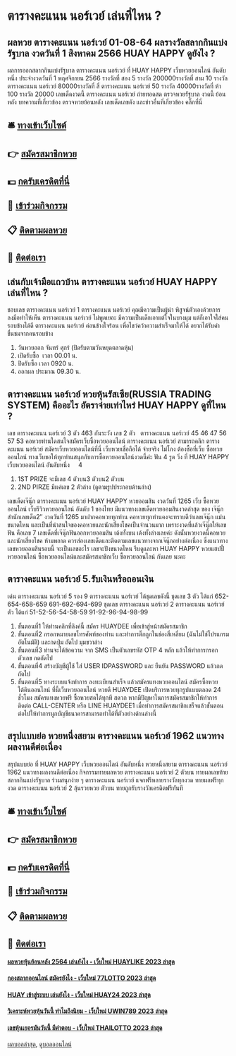 # ตารางคะแนน นอร์เวย์ เล่นที่ไหน ?
## ผลหวย ตารางคะแนน นอร์เวย์ 01-08-64 ผลรางวัลสลากกินแบ่งรัฐบาล งวดวันที่ 1 สิงหาคม 2566 HUAY HAPPY ดูยังไง ?
ผลการออกสลากกินแบ่งรัฐบาล ตารางคะแนน นอร์เวย์ ที่ HUAY HAPPY เว็บหวยออนไลน์ อันดับหนึ่ง ประจำงวดวันที่ 1 พฤศจิกายน 2566
รางวัลที่ สอง 5 รางวัล 200000รางวัลที่ สาม 10 รางวัล ตารางคะแนน นอร์เวย์ 80000รางวัลที่ สี่ ตารางคะแนน นอร์เวย์ 50 รางวัล 40000รางวัลที่ ห้า 100 รางวัล 20000
 เลขเด็ดงวดนี้ ตารางคะแนน นอร์เวย์ ถ่ายทอดสด ตรวจหวยรัฐบาล งวดนี้ ย้อนหลัง 
บทความที่เกี่ยวข้อง
ตรวจหวยย้อนหลัง เลขเด็ดเลขดัง และข่าวอื่นที่เกี่ยวข้อง คลิ๊กที่นี่

## 🛎 [ทางเข้าเว็บไซต์](https://bit.ly/3BG5bNw)
## 👉 [สมัครสมาชิกหวย](https://bit.ly/3BG5bNw)
## 💵 [กดรับเครดิตที่นี่](https://bit.ly/3C3mvgS)
## 👑 [เข้าร่วมกิจกรรม](https://bit.ly/3C3mvgS)
## 📋 [ติดตามผลหวย](https://bit.ly/3C3mvgS)
## 📱 [ติดต่อเรา](https://bit.ly/3C3mvgS)

## เล่นกับเจ้ามือแถวบ้าน ตารางคะแนน นอร์เวย์ HUAY HAPPY เล่นที่ไหน ?
ชอบเลข ตารางคะแนน นอร์เวย์ 1 ตารางคะแนน นอร์เวย์ คุณมีความเป็นผู้นำ พิสูจน์ตัวเองด้วยการลงมือทำให้เห็น ตารางคะแนน นอร์เวย์ ไม่พูดเยอะ มีความเป็นเด็กเอาแต่ใจในบางมุม แต่ก็เอาใจใส่คนรอบข้างได้ดี ตารางคะแนน นอร์เวย์ ค่อนข้างใจร้อน เพื่อไขว่คว้าความสำเร็จมาให้ได้ อยากได้รับคำชื่นชมจากคนรอบข้าง
1. วันหวยออก จันทร์ ศุกร์ (ปิดรับตามวันหยุดตลาดหุ้น)
2. เปิดรับซื้อ  เวลา 00.01 น.
3. ปิดรับซื้อ เวลา 0920 น.
4. ออกผล ประมาณ 09.30 น.

## ตารางคะแนน นอร์เวย์ หวยหุ้นรัสเซีย(RUSSIA TRADING SYSTEM) คืออะไร อัตราจ่ายเท่าไหร่ HUAY HAPPY ดูที่ไหน ?
เลข ตารางคะแนน นอร์เวย์ 3 ตัว 463
กันระวัง
เลข 2 ตัว   ตารางคะแนน นอร์เวย์ 45 46 47 56 57 53
คอหวยท่านใดสนใจสมัครเว็บซื้อหวยออนไลน์ ตารางคะแนน นอร์เวย์ สามารถคลิก ตารางคะแนน นอร์เวย์ สมัครเว็บหวยออนไลน์ที่นี่ เว็บหวยเชื่อถือได้ จ่ายจริง ไม่โกง ต้องซื้อที่เว็บ ซื้อหวยออนไลน์ ทางเว็บขอให้ทุกท่านสนุกกับการซื้อหวยออนไลน์งวดนี้ค่ะ
ฟัน 4
รูด วิ่ง ที่ HUAY HAPPY เว็บหวยออนไลน์ อันดับหนึ่ง     4
1. 1ST PRIZE จะมีเลข 4 ตัวบน3 ตัวบน2 ตัวบน
2. 2ND PIRZE มีเเค่เลข 2 ตัวล่าง (ดูตามรูปประกอบด้านล่าง)

เลขเด็ดเจ๊นุ๊ก ตารางคะแนน นอร์เวย์ HUAY HAPPY หวยออมสิน งวดวันที่ 1265
เว็บ ซื้อหวยออนไลน์ เว็บรีวิวหวยออนไลน์ อันดับ 1 ของไทย มีแนวทางเลขเด็ดหวยออมสินงวดล่าสุด ของ เจ๊นุ๊กสำนักเลขเด็ด2″ งวดวันที่ 1265 มาฝากคอหวยทุกท่าน คอหวยทุกท่านคงจะทราบดีว่าเลขเจ๊นุ๊ก แม่นขนาดไหน และเป็นที่น่าสนใจของคอหวยและนักเสี่ยงโชคเป็นจำนวนมาก เพราะงวดที่แล้วเจ๊นุ๊กให้เลขฟัน คือเลข 7 เลขเด็ดที่เจ๊นุ๊กฟันออกหวยออมสิน เด้งทั้งบน เด้งทั้งล่างเลยค่ะ ดังนั้นหวยงวดนี้คอหวยและนักเสี่ยงโชค ห้ามพลาด ควรส่องเลขเด็ดและติดตามเลขแนวทางจากเจ๊นุ๊กอย่างต่อเนื่อง ซึ่งแนวทางเลขหวยออมสินรอบนี้ จะเป็นเลขอะไร เลขจะปังขนาดไหน รีบดูและหา HUAY HAPPY หวยแฮปปี้ หวยออนไลน์ ซื้อหวยออนไลน์และสมัครสมาชิกเว็บ ซื้อหวยออนไลน์ กันเลย นะคะ

## ตารางคะแนน นอร์เวย์ 5.รับเงินหรือถอนเงิน
เด่น ตารางคะแนน นอร์เวย์ 5 รอง 9 ตารางคะแนน นอร์เวย์ ได้ชุดเลขดังนี้
ชุดเลข 3 ตัว ได้แก่
652-654-658-659
691-692-694-699
ชุดเลข ตารางคะแนน นอร์เวย์ 2 ตารางคะแนน นอร์เวย์ ตัว ได้แก่
51-52-56-54-58-59
91-92-96-94-98-99
1. ขั้นตอนที่1 ให้ท่านคลิกที่ลิงค์นี้ สมัคร HUAYDEE เพื่อเข้าสู่หน้าสมัครสมาชิก
2. ขั้นตอนที่2 กรอกหมายเลขโทรศัพท์ของท่าน และทำการติ๊กถูกในช่องสี่เหลี่ยม (ฉันไม่ใช่โปรแกรมอัตโนมัติ) และกดปุ่ม ถัดไป มุมขวาล่าง
3. ขั้นตอนที่3 ท่านจะได้ข้อความ จาก SMS เป็นตัวเลขรหัส OTP 4 หลัก แล้วให้ทำการกรอกตัวเลข กดถัดไป
4. ขั้นตอนที่4 สร้างบัญชีผู้ใช้ ใส่ USER IDPASSWORD และ ยืนยัน PASSWORD แล้วกดถัดไป
5. ขั้นตอนที่5 ทางระบบแจ้งทำการ ลงทะเบียนสำเร็จ แล้วสมัครแทงหวยออนไลน์ สมัครซื้อหวยใต้ดินออนไลน์ ที่นี้เว็บหวยออนไลน์ หวยดี HUAYDEE เปิดบริการหวยทุกรูปแบบตลอด 24 ชั่วโมง สมัครแทงหวยฟรี ซื้อหวยสดได้ทุกที สดวก หากมีปัญหาในการสมัครสมาชิกให้ทำการติดต่อ CALL-CENTER หรือ LINE HUAYDEE1 เมื่อทำการสมัครสมาชิกเสร็จแล้วขั้นตอนต่อไปให้ทำการผูกบัญชีธนาคารสามารถทำได้ที่ตัวอย่างด้านล่างนี้

## สรุปแบบย่อ หวยหนึ่งสยาม ตารางคะแนน นอร์เวย์ 1962 แนวทางผลงานดีต่อเนื่อง
สรุปแบบย่อ ที่ HUAY HAPPY เว็บหวยออนไลน์ อันดับหนึ่ง หวยหนึ่งสยาม ตารางคะแนน นอร์เวย์ 1962 แนวทางผลงานดีต่อเนื่อง กิจกรรมทายผลหวย ตารางคะแนน นอร์เวย์ 2 ตัวบน ทายผลเลขท้ายสลากกินแบ่งรัฐบาล ร่วมสนุกง่าย ๆ ตารางคะแนน นอร์เวย์ แจกฟรีหลายรางวัลทุกงวด
ทายผลฟรีทุกงวด ตารางคะแนน นอร์เวย์ 2 ลุ้นรวยหวย ตัวบน ทายถูกรับรางวัลเครดิตฟรีทันที

## 🛎 [ทางเข้าเว็บไซต์](https://bit.ly/3BG5bNw)
## 👉 [สมัครสมาชิกหวย](https://bit.ly/3BG5bNw)
## 💵 [กดรับเครดิตที่นี่](https://bit.ly/3C3mvgS)
## 👑 [เข้าร่วมกิจกรรม](https://bit.ly/3C3mvgS)
## 📋 [ติดตามผลหวย](https://bit.ly/3C3mvgS)
## 📱 [ติดต่อเรา](https://bit.ly/3C3mvgS)

#### [ผลหวยหุ้นย้อนหลัง 2564 เล่นยังไง - เว็บใหม่ HUAYLIKE 2023 ล่าสุด](https://atom.io/themes/ผลหวยหุ้นย้อนหลัง%202564%20เล่นยังไง%20-%20เว็บใหม่%20huaylike%202023%20ล่าสุด)
#### [กองสลากออนไลน์ สมัครยังไง - เว็บใหม่ 77LOTTO 2023 ล่าสุด](https://atom.io/themes/กองสลากออนไลน์%20สมัครยังไง%20-%20เว็บใหม่%2077lotto%202023%20ล่าสุด)
#### [HUAY เข้าสู่ระบบ เล่นยังไง - เว็บใหม่ HUAY24 2023 ล่าสุด](https://atom.io/themes/huay%20เข้าสู่ระบบ%20เล่นยังไง%20-%20เว็บใหม่%20huay24%202023%20ล่าสุด)
#### [วิเคราะห์หวยหุ้นวันนี้ ทำไมถึงนิยม - เว็บใหม่ UWIN789 2023 ล่าสุด](https://atom.io/themes/วิเคราะห์หวยหุ้นวันนี้%20ทำไมถึงนิยม%20-%20เว็บใหม่%20uwin789%202023%20ล่าสุด)
#### [เลขหุ้นเยอรมันวันนี้ มีคำตอบ - เว็บใหม่ THAILOTTO 2023 ล่าสุด](https://atom.io/themes/เลขหุ้นเยอรมันวันนี้%20มีคำตอบ%20-%20เว็บใหม่%20thailotto%202023%20ล่าสุด)

[ผลบอลล่าสุด](https://siamsport.tv "ผลบอลล่าสุด"), [ดูบอลออนไลน์](https://siamsport.tv/ดูบอลสด "ดูบอลออนไลน์")